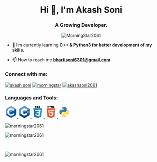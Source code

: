 <h1 align="center">Hi 👋, I'm Akash Soni</h1>
<h3 align="center">A Growing Developer.</h3>
<p align="center"> <img width="400" src="https://i.imgur.com/QYE7j6R.gif"
            alt="MorningStar2061" />

- 🌱 I’m currently learning **C++ & Python3 for better development of my skills.**

- 📫 How to reach me **bhartisoni6301@gmail.com**

<h3 align="left">Connect with me:</h3>
<p align="left">
<a href="https://www.linkedin.com/in/akash-soni-01475924b/" target="_blank"><img align="center" src="https://raw.githubusercontent.com/rahuldkjain/github-profile-readme-generator/master/src/images/icons/Social/linked-in-alt.svg" alt="akash soni" height="30" width="40" /></a>
<a href="https://stackoverflow.com/users/20176960/morningstar" target="_blank"><img align="center" src="https://raw.githubusercontent.com/rahuldkjain/github-profile-readme-generator/master/src/images/icons/Social/stack-overflow.svg" alt="morningstar" height="30" width="40" /></a>
<a href="https://www.codechef.com/users/akashsoni2061" target="_blank"><img align="center" src="https://cdn.jsdelivr.net/npm/simple-icons@3.1.0/icons/codechef.svg" alt="akashsoni2061" height="30" width="40" /></a>
</p>

<h3 align="left">Languages and Tools:</h3>
<p align="left"> <a href="https://www.cprogramming.com/" target="_blank" rel="noreferrer"> <img src="https://raw.githubusercontent.com/devicons/devicon/master/icons/c/c-original.svg" alt="c" width="40" height="40"/> </a> <a href="https://www.w3schools.com/cpp/" target="_blank" rel="noreferrer"> <img src="https://raw.githubusercontent.com/devicons/devicon/master/icons/cplusplus/cplusplus-original.svg" alt="cplusplus" width="40" height="40"/> </a> <a href="https://www.w3schools.com/css/" target="_blank" rel="noreferrer"> <img src="https://raw.githubusercontent.com/devicons/devicon/master/icons/css3/css3-original-wordmark.svg" alt="css3" width="40" height="40"/> </a> <a href="https://www.w3.org/html/" target="_blank" rel="noreferrer"> <img src="https://raw.githubusercontent.com/devicons/devicon/master/icons/html5/html5-original-wordmark.svg" alt="html5" width="40" height="40"/> </a> <a href="https://www.python.org" target="_blank" rel="noreferrer"> <img src="https://raw.githubusercontent.com/devicons/devicon/master/icons/python/python-original.svg" alt="python" width="40" height="40"/> </a> </p>

<p><img align="left" src="https://github-readme-stats.vercel.app/api/top-langs?username=morningstar2061&show_icons=true&locale=en&layout=compact" alt="morningstar2061" /></p>
<br>
<p>&nbsp;<img align="left" src="https://github-readme-stats.vercel.app/api?username=morningstar2061&show_icons=true&locale=en" alt="morningstar2061" /></p>
<br>
<p><img align="center" src="https://github-readme-streak-stats.herokuapp.com/?user=morningstar2061&" alt="morningstar2061" /></p>
